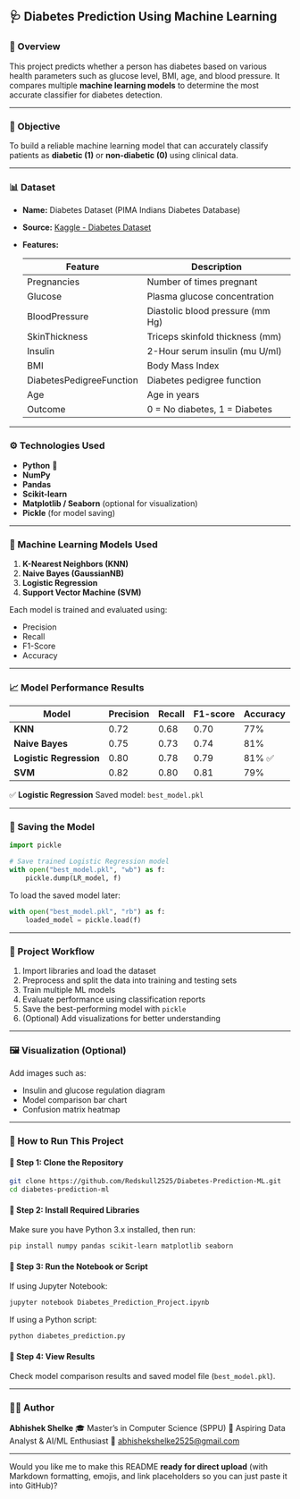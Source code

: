 

## 🩺 Diabetes Prediction Using Machine Learning

### 📘 Overview

This project predicts whether a person has diabetes based on various health parameters such as glucose level, BMI, age, and blood pressure.
It compares multiple **machine learning models** to determine the most accurate classifier for diabetes detection.

---

### 🧠 Objective

To build a reliable machine learning model that can accurately classify patients as **diabetic (1)** or **non-diabetic (0)** using clinical data.

---

### 📊 Dataset

* **Name:** Diabetes Dataset (PIMA Indians Diabetes Database)
* **Source:** [Kaggle - Diabetes Dataset](https://www.kaggle.com/datasets/uciml/pima-indians-diabetes-database)
* **Features:**

  | Feature                  | Description                      |
  | ------------------------ | -------------------------------- |
  | Pregnancies              | Number of times pregnant         |
  | Glucose                  | Plasma glucose concentration     |
  | BloodPressure            | Diastolic blood pressure (mm Hg) |
  | SkinThickness            | Triceps skinfold thickness (mm)  |
  | Insulin                  | 2-Hour serum insulin (mu U/ml)   |
  | BMI                      | Body Mass Index                  |
  | DiabetesPedigreeFunction | Diabetes pedigree function       |
  | Age                      | Age in years                     |
  | Outcome                  | 0 = No diabetes, 1 = Diabetes    |

---

### ⚙️ Technologies Used

* **Python** 🐍
* **NumPy**
* **Pandas**
* **Scikit-learn**
* **Matplotlib / Seaborn** (optional for visualization)
* **Pickle** (for model saving)

---

### 🤖 Machine Learning Models Used

1. **K-Nearest Neighbors (KNN)**
2. **Naive Bayes (GaussianNB)**
3. **Logistic Regression**
4. **Support Vector Machine (SVM)**

Each model is trained and evaluated using:

* Precision
* Recall
* F1-Score
* Accuracy

---

### 📈 Model Performance Results

| Model                   | Precision | Recall | F1-score | Accuracy  |
| ----------------------- | --------- | ------ | -------- | --------- |
| **KNN**                 | 0.72      | 0.68   | 0.70     | 77%       |
| **Naive Bayes**         | 0.75      | 0.73   | 0.74     | 81%       |
| **Logistic Regression** | 0.80      | 0.78   | 0.79     | 81%   ✅  |
| **SVM**                 | 0.82      | 0.80   | 0.81     | 79%       |

✅ **Logistic Regression**
Saved model: `best_model.pkl`

---

### 💾 Saving the Model

```python
import pickle

# Save trained Logistic Regression model
with open("best_model.pkl", "wb") as f:
    pickle.dump(LR_model, f)
```

To load the saved model later:

```python
with open("best_model.pkl", "rb") as f:
    loaded_model = pickle.load(f)
```

---

### 🧩 Project Workflow

1. Import libraries and load the dataset
2. Preprocess and split the data into training and testing sets
3. Train multiple ML models
4. Evaluate performance using classification reports
5. Save the best-performing model with `pickle`
6. (Optional) Add visualizations for better understanding

---

### 🖼️ Visualization (Optional)

Add images such as:

* Insulin and glucose regulation diagram
* Model comparison bar chart
* Confusion matrix heatmap

---

### 🧭 How to Run This Project

#### 🔹 Step 1: Clone the Repository

```bash
git clone https://github.com/Redskull2525/Diabetes-Prediction-ML.git
cd diabetes-prediction-ml
```

#### 🔹 Step 2: Install Required Libraries

Make sure you have Python 3.x installed, then run:

```bash
pip install numpy pandas scikit-learn matplotlib seaborn
```

#### 🔹 Step 3: Run the Notebook or Script

If using Jupyter Notebook:

```bash
jupyter notebook Diabetes_Prediction_Project.ipynb
```

If using a Python script:

```bash
python diabetes_prediction.py
```

#### 🔹 Step 4: View Results

Check model comparison results and saved model file (`best_model.pkl`).

---

### 👨‍💻 Author

**Abhishek Shelke**
🎓 Master’s in Computer Science (SPPU)
💼 Aspiring Data Analyst & AI/ML Enthusiast
📧 abhishekshelke2525@gmail.com

---

Would you like me to make this README **ready for direct upload** (with Markdown formatting, emojis, and link placeholders so you can just paste it into GitHub)?

